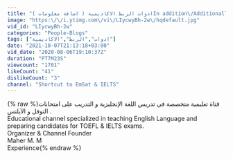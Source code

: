 ```yaml
---
title: "ادوات الربط الاكاديمية ( اضافة معلومات )In addition\/Additionally\/Furthermore\/Moreover"
image: "https:\/\/i.ytimg.com\/vi\/LIycwyBh-2w\/hqdefault.jpg"
vid_id: "LIycwyBh-2w"
categories: "People-Blogs"
tags: ["ادوات","الربط","الاكاديمية"]
date: "2021-10-07T21:13:18+03:00"
vid_date: "2020-08-06T19:10:37Z"
duration: "PT7M23S"
viewcount: "1701"
likeCount: "41"
dislikeCount: "3"
channel: "Shortcut to EmSat & IELTS"
---
```

{% raw %}قناة تعليمية متخصصة في تدريس اللغة الإنجليزية و التدريب على امتحانات التوفل و الآيلتس .<br />Educational channel specialized in teaching English Language and preparing candidates for TOEFL &amp; IELTS exams.<br />Organizer &amp; Channel Founder<br />Maher M. M<br />Experience{% endraw %}
